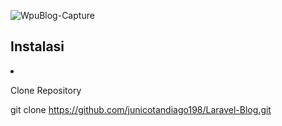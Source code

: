 ![WpuBlog-Capture](https://user-images.githubusercontent.com/75848911/157474044-001f46a2-b6a1-45fd-a1e8-8552e8a6d65c.JPG)

<h2>Instalasi</h2

1. Clone Repository
    
    git clone https://github.com/junicotandiago198/Laravel-Blog.git
    

